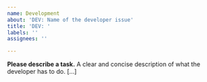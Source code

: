 ```yaml
---
name: Development
about: 'DEV: Name of the developer issue'
title: 'DEV: '
labels: ''
assignees: ''

---
```


**Please describe a task.**
A clear and concise description of what the developer has to do. [...]
